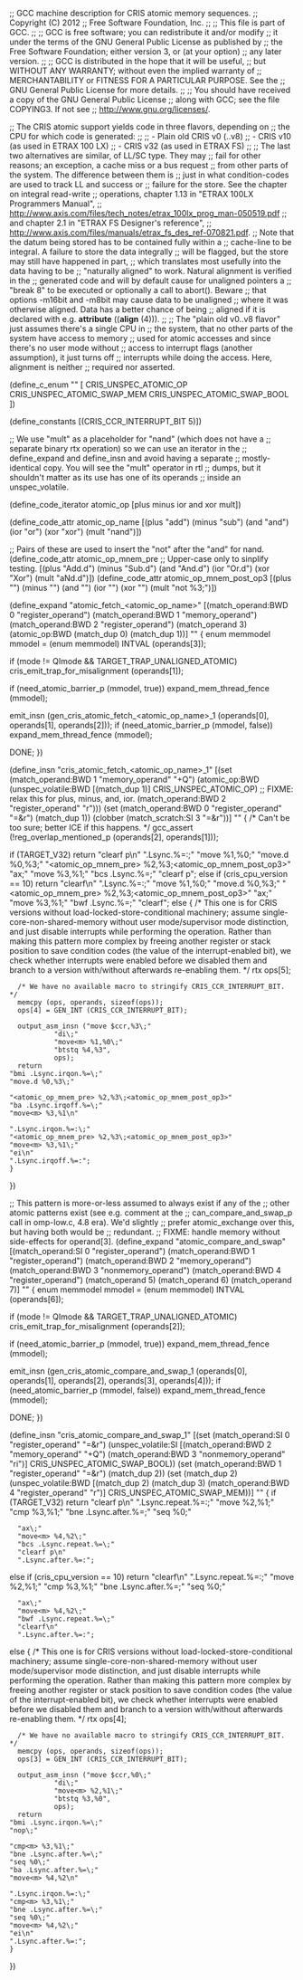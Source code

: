 ;; GCC machine description for CRIS atomic memory sequences.
;; Copyright (C) 2012
;; Free Software Foundation, Inc.
;;
;; This file is part of GCC.
;;
;; GCC is free software; you can redistribute it and/or modify
;; it under the terms of the GNU General Public License as published by
;; the Free Software Foundation; either version 3, or (at your option)
;; any later version.
;;
;; GCC is distributed in the hope that it will be useful,
;; but WITHOUT ANY WARRANTY; without even the implied warranty of
;; MERCHANTABILITY or FITNESS FOR A PARTICULAR PURPOSE.  See the
;; GNU General Public License for more details.
;;
;; You should have received a copy of the GNU General Public License
;; along with GCC; see the file COPYING3.  If not see
;; <http://www.gnu.org/licenses/>.

;; The CRIS atomic support yields code in three flavors, depending on
;; the CPU for which code is generated:
;;
;; - Plain old CRIS v0 (..v8)
;; - CRIS v10 (as used in ETRAX 100 LX)
;; - CRIS v32 (as used in ETRAX FS)
;;
;; The last two alternatives are similar, of LL/SC type.  They may
;; fail for other reasons; an exception, a cache miss or a bus request
;; from other parts of the system.  The difference between them is
;; just in what condition-codes are used to track LL and success or
;; failure for the store.  See the chapter on integral read-write
;; operations, chapter 1.13 in "ETRAX 100LX Programmers Manual",
;; <http://www.axis.com/files/tech_notes/etrax_100lx_prog_man-050519.pdf>
;; and chapter 2.1 in "ETRAX FS Designer's reference",
;; <http://www.axis.com/files/manuals/etrax_fs_des_ref-070821.pdf>.
;; Note that the datum being stored has to be contained fully within a
;; cache-line to be integral.  A failure to store the data integrally
;; will be flagged, but the store may still have happened in part,
;; which translates most usefully into the data having to be
;; "naturally aligned" to work.  Natural alignment is verified in the
;; generated code and will by default cause for unaligned pointers a
;; "break 8" to be executed or optionally a call to abort().  Beware
;; that options -m16bit and -m8bit may cause data to be unaligned
;; where it was otherwise aligned.  Data has a better chance of being
;; aligned if it is declared with e.g. __attribute__ ((__align__ (4))).
;;
;; The "plain old v0..v8 flavor" just assumes there's a single CPU in
;; the system, that no other parts of the system have access to memory
;; used for atomic accesses and since there's no user mode without
;; access to interrupt flags (another assumption), it just turns off
;; interrupts while doing the access.  Here, alignment is neither
;; required nor asserted.

(define_c_enum ""
  [
   CRIS_UNSPEC_ATOMIC_OP
   CRIS_UNSPEC_ATOMIC_SWAP_MEM
   CRIS_UNSPEC_ATOMIC_SWAP_BOOL
  ])

(define_constants [(CRIS_CCR_INTERRUPT_BIT 5)])

;; We use "mult" as a placeholder for "nand" (which does not have a
;; separate binary rtx operation) so we can use an iterator in the
;; define_expand and define_insn and avoid having a separate
;; mostly-identical copy.  You will see the "mult" operator in rtl
;; dumps, but it shouldn't matter as its use has one of its operands
;; inside an unspec_volatile.

(define_code_iterator atomic_op [plus minus ior and xor mult])

(define_code_attr atomic_op_name
 [(plus "add") (minus "sub") (and "and") (ior "or") (xor "xor") (mult "nand")])

;; Pairs of these are used to insert the "not" after the "and" for nand.
(define_code_attr atomic_op_mnem_pre ;; Upper-case only to sinplify testing.
 [(plus "Add.d") (minus "Sub.d") (and "And.d") (ior "Or.d") (xor "Xor")
  (mult "aNd.d")])
(define_code_attr atomic_op_mnem_post_op3
 [(plus "") (minus "") (and "") (ior "") (xor "") (mult "not %3\;")])

(define_expand "atomic_fetch_<atomic_op_name><mode>"
  [(match_operand:BWD 0 "register_operand")
   (match_operand:BWD 1 "memory_operand")
   (match_operand:BWD 2 "register_operand")
   (match_operand 3)
   (atomic_op:BWD (match_dup 0) (match_dup 1))]
  ""
{
  enum memmodel mmodel = (enum memmodel) INTVAL (operands[3]);

  if (<MODE>mode != QImode && TARGET_TRAP_UNALIGNED_ATOMIC)
    cris_emit_trap_for_misalignment (operands[1]);

  if (need_atomic_barrier_p (mmodel, true))
    expand_mem_thread_fence (mmodel);

  emit_insn (gen_cris_atomic_fetch_<atomic_op_name><mode>_1 (operands[0],
							     operands[1],
							     operands[2]));
  if (need_atomic_barrier_p (mmodel, false))
    expand_mem_thread_fence (mmodel);

  DONE;
})

(define_insn "cris_atomic_fetch_<atomic_op_name><mode>_1"
  [(set (match_operand:BWD 1 "memory_operand" "+Q")
	(atomic_op:BWD
	 (unspec_volatile:BWD [(match_dup 1)] CRIS_UNSPEC_ATOMIC_OP)
	 ;; FIXME: relax this for plus, minus, and, ior.
	 (match_operand:BWD 2 "register_operand" "r")))
   (set (match_operand:BWD 0 "register_operand" "=&r")
	(match_dup 1))
   (clobber (match_scratch:SI 3 "=&r"))]
  ""
{
  /* Can't be too sure; better ICE if this happens.  */
  gcc_assert (!reg_overlap_mentioned_p (operands[2], operands[1]));

  if (TARGET_V32)
    return
      "clearf p\n"
      ".Lsync.%=:\;"
      "move<m> %1,%0\;"
      "move.d %0,%3\;"
      "<atomic_op_mnem_pre> %2,%3\;<atomic_op_mnem_post_op3>"
      "ax\;"
      "move<m> %3,%1\;"
      "bcs .Lsync.%=\;"
      "clearf p";
  else if (cris_cpu_version == 10)
    return
      "clearf\n"
      ".Lsync.%=:\;"
      "move<m> %1,%0\;"
      "move.d %0,%3\;"
      "<atomic_op_mnem_pre> %2,%3\;<atomic_op_mnem_post_op3>"
      "ax\;"
      "move<m> %3,%1\;"
      "bwf .Lsync.%=\;"
      "clearf";
  else
    {
      /* This one is for CRIS versions without load-locked-store-conditional
	 machinery; assume single-core-non-shared-memory without user
	 mode/supervisor mode distinction, and just disable interrupts
	 while performing the operation.
	 Rather than making this pattern more complex by freeing another
	 register or stack position to save condition codes (the value
	 of the interrupt-enabled bit), we check whether interrupts were
	 enabled before we disabled them and branch to a version
	 with/without afterwards re-enabling them.  */
      rtx ops[5];

      /* We have no available macro to stringify CRIS_CCR_INTERRUPT_BIT.  */
      memcpy (ops, operands, sizeof(ops));
      ops[4] = GEN_INT (CRIS_CCR_INTERRUPT_BIT);

      output_asm_insn ("move $ccr,%3\;"
		       "di\;"
		       "move<m> %1,%0\;"
		       "btstq %4,%3",
		       ops);
      return
	"bmi .Lsync.irqon.%=\;"
	"move.d %0,%3\;"

	"<atomic_op_mnem_pre> %2,%3\;<atomic_op_mnem_post_op3>"
	"ba .Lsync.irqoff.%=\;"
	"move<m> %3,%1\n"

	".Lsync.irqon.%=:\;"
	"<atomic_op_mnem_pre> %2,%3\;<atomic_op_mnem_post_op3>"
	"move<m> %3,%1\;"
	"ei\n"
	".Lsync.irqoff.%=:";
    }
})

;; This pattern is more-or-less assumed to always exist if any of the
;; other atomic patterns exist (see e.g.  comment at the
;; can_compare_and_swap_p call in omp-low.c, 4.8 era).  We'd slightly
;; prefer atomic_exchange<mode> over this, but having both would be
;; redundant.
;; FIXME: handle memory without side-effects for operand[3].
(define_expand "atomic_compare_and_swap<mode>"
  [(match_operand:SI 0 "register_operand")
   (match_operand:BWD 1 "register_operand")
   (match_operand:BWD 2 "memory_operand")
   (match_operand:BWD 3 "nonmemory_operand")
   (match_operand:BWD 4 "register_operand")
   (match_operand 5)
   (match_operand 6)
   (match_operand 7)]
  ""
{
  enum memmodel mmodel = (enum memmodel) INTVAL (operands[6]);

  if (<MODE>mode != QImode && TARGET_TRAP_UNALIGNED_ATOMIC)
    cris_emit_trap_for_misalignment (operands[2]);

  if (need_atomic_barrier_p (mmodel, true))
    expand_mem_thread_fence (mmodel);

  emit_insn (gen_cris_atomic_compare_and_swap<mode>_1 (operands[0],
						       operands[1],
						       operands[2],
						       operands[3],
						       operands[4]));
  if (need_atomic_barrier_p (mmodel, false))
    expand_mem_thread_fence (mmodel);

  DONE;
})

(define_insn "cris_atomic_compare_and_swap<mode>_1"
  [(set (match_operand:SI 0 "register_operand" "=&r")
	(unspec_volatile:SI
	 [(match_operand:BWD 2 "memory_operand" "+Q")
	  (match_operand:BWD 3 "nonmemory_operand" "ri")]
	 CRIS_UNSPEC_ATOMIC_SWAP_BOOL))
   (set (match_operand:BWD 1 "register_operand" "=&r") (match_dup 2))
   (set (match_dup 2)
	(unspec_volatile:BWD
	 [(match_dup 2)
	  (match_dup 3)
	  (match_operand:BWD 4 "register_operand" "r")]
	 CRIS_UNSPEC_ATOMIC_SWAP_MEM))]
  ""
{
  if (TARGET_V32)
    return
      "clearf p\n"
      ".Lsync.repeat.%=:\;"
      "move<m> %2,%1\;"
      "cmp<m> %3,%1\;"
      "bne .Lsync.after.%=\;"
      "seq %0\;"

      "ax\;"
      "move<m> %4,%2\;"
      "bcs .Lsync.repeat.%=\;"
      "clearf p\n"
      ".Lsync.after.%=:";
  else if (cris_cpu_version == 10)
    return
      "clearf\n"
      ".Lsync.repeat.%=:\;"
      "move<m> %2,%1\;"
      "cmp<m> %3,%1\;"
      "bne .Lsync.after.%=\;"
      "seq %0\;"

      "ax\;"
      "move<m> %4,%2\;"
      "bwf .Lsync.repeat.%=\;"
      "clearf\n"
      ".Lsync.after.%=:";
  else
    {
      /* This one is for CRIS versions without load-locked-store-conditional
	 machinery; assume single-core-non-shared-memory without user
	 mode/supervisor mode distinction, and just disable interrupts
	 while performing the operation.
	 Rather than making this pattern more complex by freeing another
	 register or stack position to save condition codes (the value
	 of the interrupt-enabled bit), we check whether interrupts were
	 enabled before we disabled them and branch to a version
	 with/without afterwards re-enabling them.  */
      rtx ops[4];

      /* We have no available macro to stringify CRIS_CCR_INTERRUPT_BIT.  */
      memcpy (ops, operands, sizeof(ops));
      ops[3] = GEN_INT (CRIS_CCR_INTERRUPT_BIT);

      output_asm_insn ("move $ccr,%0\;"
		       "di\;"
		       "move<m> %2,%1\;"
		       "btstq %3,%0",
		       ops);
      return
	"bmi .Lsync.irqon.%=\;"
	"nop\;"

	"cmp<m> %3,%1\;"
	"bne .Lsync.after.%=\;"
	"seq %0\;"
	"ba .Lsync.after.%=\;"
	"move<m> %4,%2\n"

	".Lsync.irqon.%=:\;"
	"cmp<m> %3,%1\;"
	"bne .Lsync.after.%=\;"
	"seq %0\;"
	"move<m> %4,%2\;"
	"ei\n"
	".Lsync.after.%=:";
    }
})
